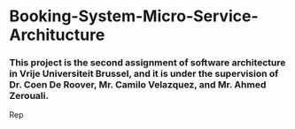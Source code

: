 # Booking-System-Micro-Service-Architucture

### This project is the second assignment of software architecture in Vrije Universiteit Brussel, and it is under the supervision of Dr. Coen De Roover, Mr. Camilo Velazquez, and Mr. Ahmed Zerouali.
Rep
